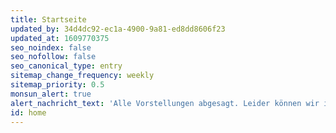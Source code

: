 ```yaml
---
title: Startseite
updated_by: 34d4dc92-ec1a-4900-9a81-ed8dd8606f23
updated_at: 1609770375
seo_noindex: false
seo_nofollow: false
seo_canonical_type: entry
sitemap_change_frequency: weekly
sitemap_priority: 0.5
monsun_alert: true
alert_nachricht_text: 'Alle Vorstellungen abgesagt. Leider können wir im Moment weder spielen noch den Zeitpunkt voraussagen, an dem wir den Betrieb in irgendeiner Form wieder aufnehmen dürfen.'
id: home
---
```

